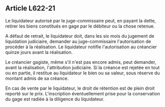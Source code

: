 Article L622-21
----
Le liquidateur autorisé par le juge-commissaire peut, en payant la dette,
retirer les biens constitués en gage par le débiteur ou la chose retenue.

A défaut de retrait, le liquidateur doit, dans les six mois du jugement de
liquidation judiciaire, demander au juge-commissaire l'autorisation de procéder
à la réalisation. Le liquidateur notifie l'autorisation au créancier quinze
jours avant la réalisation.

Le créancier gagiste, même s'il n'est pas encore admis, peut demander, avant la
réalisation, l'attribution judiciaire. Si la créance est rejetée en tout ou en
partie, il restitue au liquidateur le bien ou sa valeur, sous réserve du montant
admis de sa créance.

En cas de vente par le liquidateur, le droit de rétention est de plein droit
reporté sur le prix. L'inscription éventuellement prise pour la conservation du
gage est radiée à la diligence du liquidateur.

